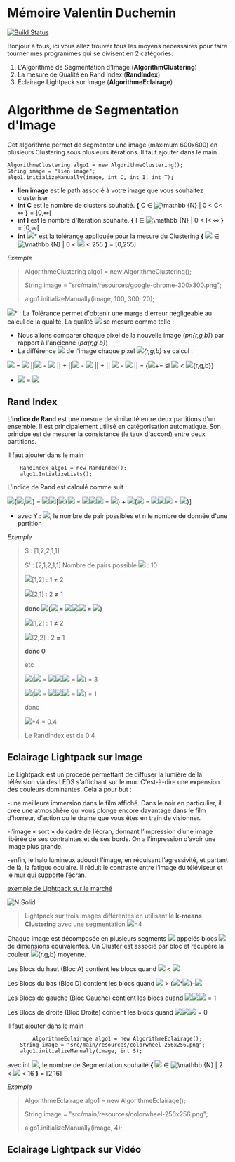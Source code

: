 

# Mémoire Valentin Duchemin
[![Build Status](https://travis-ci.com/valentinduchj/M2Memory.svg?branch=master)](https://travis-ci.com/valentinduchj/M2Memory)

Bonjour à tous, ici vous allez trouver tous les moyens nécessaires pour faire tourner mes programmes qui se divisent en 2 catégories: 

 1. L'Algorithme de Segmentation d'Image (**AlgorithmClustering**) 
 2. La mesure de Qualité en Rand Index (**RandIndex**)
 3. Eclairage Lightpack sur Image (**AlgorithmeEclairage**)

# Algorithme de Segmentation d'Image

Cet algorithme permet de segmenter une image (maximum 600x600) en plusieurs Clustering sous plusieurs itérations.
Il faut ajouter dans le main

    AlgorithmeClustering algo1 = new AlgorithmeClustering();
	String image = "lien image";
	algo1.initializeManually(image, int C, int I, int T);

 - **lien image** est le path associé à votre image que vous souhaitez clusteriser
 - **int C** est le nombre de clusters souhaité. **{** C ∈ ![\mathbb {N} ](https://wikimedia.org/api/rest_v1/media/math/render/svg/fdf9a96b565ea202d0f4322e9195613fb26a9bed) | 0 < C< ∞ **}** = ]0,∞[ 
 - **int I** est le nombre d'Itération souhaité. **{** I ∈ ![\mathbb {N} ](https://wikimedia.org/api/rest_v1/media/math/render/svg/fdf9a96b565ea202d0f4322e9195613fb26a9bed) | 0 < I< ∞ **}** = ]0,∞[ 
 - **int <img src="https://latex.codecogs.com/gif.latex?$\Gamma$"/>***   est la tolérance appliquée pour la mesure du Clustering **{** <img src="https://latex.codecogs.com/gif.latex?$\Gamma$"/> ∈ ![\mathbb {N} ](https://wikimedia.org/api/rest_v1/media/math/render/svg/fdf9a96b565ea202d0f4322e9195613fb26a9bed) | 0 < <img src="https://latex.codecogs.com/gif.latex?$\Gamma$"/> < 255 **}** = [0,255] 
 
*Exemple*
> AlgorithmeClustering algo1 = new AlgorithmeClustering(); 
>
> String image = "src/main/resources/google-chrome-300x300.png"; 
>
> algo1.initializeManually(image, 100, 300, 20);

**<img src="https://latex.codecogs.com/gif.latex?$\Gamma$"/>*** : La Tolérance permet d'obtenir une marge d'erreur négligeable au calcul de la qualité. 
La qualité <img src="https://latex.codecogs.com/gif.latex?$Q$"/> se mesure comme telle :
 - Nous allons comparer chaque pixel de la nouvelle image (*pn{r,g,b}*) par rapport à l'ancienne (*pa{r,g,b}*)
 - La différence <img src="https://latex.codecogs.com/gif.latex?$B$"/> de l'image chaque pixel  <img src="https://latex.codecogs.com/gif.latex?$P$"/>*{r,g,b}* se calcul : 
 
<img src="https://latex.codecogs.com/gif.latex?$B$"/> = <img src="https://latex.codecogs.com/gif.latex?$\sum_{i=1}^{Width*Height}"/>  ||<img src="https://latex.codecogs.com/gif.latex?$pn_{i}$r"/> - <img src="https://latex.codecogs.com/gif.latex?$pa_{i}r$"/> || + ||<img src="https://latex.codecogs.com/gif.latex?$pn_{i}g$"/> - <img src="https://latex.codecogs.com/gif.latex?$pa_{i}g$"/> || + || <img src="https://latex.codecogs.com/gif.latex?$pn_{i}b$"/> - <img src="https://latex.codecogs.com/gif.latex?$pa_{i}b$"/> || = {<img src="https://latex.codecogs.com/gif.latex?$B$"/>+= si **<img src="https://latex.codecogs.com/gif.latex?$\Gamma$"/>** < <img src="https://latex.codecogs.com/gif.latex?$P$"/>{r,g,b}}
- <img src="https://latex.codecogs.com/gif.latex?$Q$"/> = <img src="https://latex.codecogs.com/gif.latex?\frac{100B}{(255*Width*Height)/2}"/>

## Rand Index

L'**indice de Rand**  est une mesure de similarité entre deux partitions d'un ensemble. Il est principalement utilisé en catégorisation automatique. Son principe est de mesurer la consistance (le taux d'accord) entre deux partitions.

Il faut ajouter dans le main 

    	RandIndex algo1 = new RandIndex();
		algo1.IntializeLists();
	
L'indice de Rand est calculé comme suit :

<img src="https://latex.codecogs.com/gif.latex?$R$"/>(<img src="https://latex.codecogs.com/gif.latex?$S$"/>,<img src="https://latex.codecogs.com/gif.latex?$S'$"/>) = <img src="https://latex.codecogs.com/gif.latex?\frac{1}{Y}"/><img src="https://latex.codecogs.com/gif.latex?$\sum_{i,j}$"/>[<img src="https://latex.codecogs.com/gif.latex?$I$"/>(<img src="https://latex.codecogs.com/gif.latex?$l_{i}$"/> = <img src="https://latex.codecogs.com/gif.latex?$l_{j}$"/><img src="https://latex.codecogs.com/gif.latex?$\bigwedge$"/><img src="https://latex.codecogs.com/gif.latex?$l'_{i}$"/> = <img src="https://latex.codecogs.com/gif.latex?$l'_{j}$"/>) + <img src="https://latex.codecogs.com/gif.latex?$I$"/>(<img src="https://latex.codecogs.com/gif.latex?$l_{i}$"/> = <img src="https://latex.codecogs.com/gif.latex?$l_{j}$"/><img src="https://latex.codecogs.com/gif.latex?$\bigvee$"/><img src="https://latex.codecogs.com/gif.latex?$l'_{i}$"/> = <img src="https://latex.codecogs.com/gif.latex?$l'_{j}$"/>)]

 - avec Y : <img src="https://latex.codecogs.com/gif.latex?$$\binom{n}{2}$$"/>, le nombre de pair possibles et n le nombre de donnée d'une partition

*Exemple*

> S : [1,2,2,1,1]
>
> S' : [2,1,2,1,1]
> Nombre de pairs possible <img src="https://latex.codecogs.com/gif.latex?$$\binom{5}{2}$$"/> : 10
>
> <img src="https://latex.codecogs.com/gif.latex?$S_{1,2}$"/>[1,2] : 1 **≠** 2
>
> <img src="https://latex.codecogs.com/gif.latex?$S'_{1,2}$"/>[2,1] : 2 **≠** 1
>
>  **donc <img src="https://latex.codecogs.com/gif.latex?$I$"/>(<img src="https://latex.codecogs.com/gif.latex?$l_{i}$"/> = <img src="https://latex.codecogs.com/gif.latex?$l_{j}$"/><img src="https://latex.codecogs.com/gif.latex?$\bigvee$"/><img src="https://latex.codecogs.com/gif.latex?$l'_{i}$"/> = <img src="https://latex.codecogs.com/gif.latex?$l'_{j}$"/>)**
>  
>  <img src="https://latex.codecogs.com/gif.latex?$S_{1,3}$"/>[1,2] : 1 **≠** 2 
>
>  <img src="https://latex.codecogs.com/gif.latex?$S'_{1,3}$"/>[2,2] : 2 **=** 1
>
>  **donc 0**
>  
>  etc
>  
>  <img src="https://latex.codecogs.com/gif.latex?$I$"/>(<img src="https://latex.codecogs.com/gif.latex?$l_{i}$"/> = <img src="https://latex.codecogs.com/gif.latex?$l_{j}$"/><img src="https://latex.codecogs.com/gif.latex?$\bigvee$"/><img src="https://latex.codecogs.com/gif.latex?$l'_{i}$"/> = <img src="https://latex.codecogs.com/gif.latex?$l'_{j}$"/>) = 3
> 
>  <img src="https://latex.codecogs.com/gif.latex?$I$"/>(<img src="https://latex.codecogs.com/gif.latex?$l_{i}$"/> = <img src="https://latex.codecogs.com/gif.latex?$l_{j}$"/><img src="https://latex.codecogs.com/gif.latex?$\bigwedge$"/><img src="https://latex.codecogs.com/gif.latex?$l'_{i}$"/> = <img src="https://latex.codecogs.com/gif.latex?$l'_{j}$"/>) = 1 
>
>  donc
>
> <img src="https://latex.codecogs.com/gif.latex?\frac{1}{10}"/>*4 = 0.4
>
>  Le RandIndex est de 0.4

## Eclairage Lightpack sur Image

Le Lightpack est un procédé permettant de diffuser la lumière de la télévision vià des LEDS s'affichant sur le mur. C'est-à-dire une expension des couleurs dominantes. Cela a pour but :

-une meilleure immersion dans le film affiché. Dans le noir en particulier, il crée une atmosphère qui vous plonge encore davantage dans le film d’horreur, d’action ou le drame que vous êtes en train de visionner.

-l’image « sort » du cadre de l’écran, donnant l’impression d’une image libérée de ses contraintes et de ses bords. On a l’impression d’avoir une image plus grande.

-enfin, le halo lumineux adoucit l’image, en réduisant l’agressivité, et partant de là, la fatigue oculaire. Il réduit le contraste entre l’image du téléviseur et le mur qui supporte l’écran.

[exemple de Lightpack sur le marché](https://lh6.googleusercontent.com/-KkaS0cBMGAY/UWwV-DrYsYI/AAAAAAAAMew/YyF7ujFh0WI/s1338/IMG_0114.jpg)

![N|Solid](https://zupimages.net/up/19/17/yvbj.png)
>Lightpack sur trois images différentes en utilisant le **k-means Clustering** avec une segmentation <img src="https://latex.codecogs.com/gif.latex?$S$"/>=4

Chaque image est décomposée en plusieurs segments <img src="https://latex.codecogs.com/gif.latex?$S$"/> appelés blocs <img src="https://latex.codecogs.com/gif.latex?$W$"/> de dimensions équivalentes.
Un Cluster est associé par bloc et récupère la couleur <img src="https://latex.codecogs.com/gif.latex?$C$"/>{r,g,b} moyenne.

Les Blocs du haut (Bloc A) contient les blocs quand <img src="https://latex.codecogs.com/gif.latex?$W$"/> < <img src="https://latex.codecogs.com/gif.latex?$S$"/>

Les Blocs du bas (Bloc D) contient les blocs quand <img src="https://latex.codecogs.com/gif.latex?$W$"/> > (<img src="https://latex.codecogs.com/gif.latex?$S$"/>*<img src="https://latex.codecogs.com/gif.latex?$S$"/>)-<img src="https://latex.codecogs.com/gif.latex?$S$"/>

Les Blocs de gauche (Bloc Gauche) contient les blocs quand <img src="https://latex.codecogs.com/gif.latex?$W$"/><img src="https://latex.codecogs.com/gif.latex?$\bmod$"/><img src="https://latex.codecogs.com/gif.latex?$S$"/> = 1

Les Blocs de droite (Bloc Droite) contient les blocs quand <img src="https://latex.codecogs.com/gif.latex?$W$"/><img src="https://latex.codecogs.com/gif.latex?$\bmod$"/><img src="https://latex.codecogs.com/gif.latex?$S$"/> = 0

Il faut ajouter dans le main 

    		AlgorithmeEclairage algo1 = new AlgorithmeEclairage();
		String image = "src/main/resources/colorwheel-256x256.png";
		algo1.initializeManually(image, int S);
		
avec int <img src="https://latex.codecogs.com/gif.latex?$S$"/>, le nombre de Segmentation souhaité **{** <img src="https://latex.codecogs.com/gif.latex?$S$"/> ∈ ![\mathbb {N} ](https://wikimedia.org/api/rest_v1/media/math/render/svg/fdf9a96b565ea202d0f4322e9195613fb26a9bed) | 2 < <img src="https://latex.codecogs.com/gif.latex?$S$"/> < 16 **}** = [2,16] 

*Exemple* 

>AlgorithmeEclairage algo1 = new AlgorithmeEclairage();
>
>String image = "src/main/resources/colorwheel-256x256.png";
>
>algo1.initializeManually(image, 4);
>

## Eclairage Lightpack sur Vidéo
